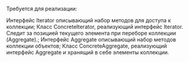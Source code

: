 Требуется для реализации:

Интерфейс Iterator описывающий набор методов для доступа к коллекции;
Класс ConcreteIterator, реализующий интерфейс Iterator. Следит за позицией текущего элемента при переборе коллекции (Aggregate).;
Интерфейс Aggregate описывающий набор методов коллекции объектов;
Класс ConcreteAggregate, реализующий интерфейс Aggregate и хранящий в себе элементы коллекции.